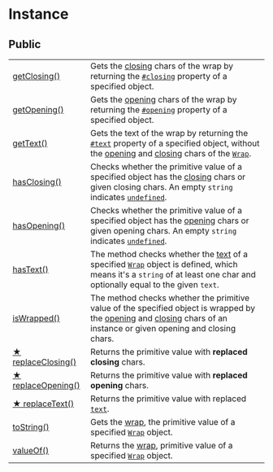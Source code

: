 # Instance

## Public

|                                         |                                                                                                                                                                                                                                                                                           |
| --------------------------------------- | ----------------------------------------------------------------------------------------------------------------------------------------------------------------------------------------------------------------------------------------------------------------------------------------- |
| [getClosing()](getclosing.md)           | Gets the [closing](../../../library/basic-concepts.md#closing) chars of the wrap by returning the [`#closing`](../../properties/closing.md) property of a specified object.                                                                                                               |
| [getOpening()](getopening.md)           | Gets the [opening](../../../library/basic-concepts.md#opening) chars of the wrap by returning the [`#opening`](../../properties/opening.md) property of a specified object.                                                                                                               |
| [getText()](gettext.md)                 | Gets the text of the wrap by returning the [`#text`](../../properties/text.md) property of a specified object, without the [opening](../../accessors/#wrap.prototype.opening) and [closing](../../accessors/#wrap.prototype.closing) chars of the [`Wrap`](../../description.md).         |
| [hasClosing()](hasclosing.md)           | Checks whether the primitive value of a specified object has the [closing](../../accessors/#wrap.prototype.closing) chars or given closing chars. An empty `string` indicates [`undefined`](https://developer.mozilla.org/en-US/docs/Web/JavaScript/Reference/Global\_Objects/undefined). |
| [hasOpening()](hasopening.md)           | Checks whether the primitive value of a specified object has the [opening](../../accessors/#wrap.prototype.opening) chars or given opening chars. An empty `string` indicates [`undefined`](https://developer.mozilla.org/en-US/docs/Web/JavaScript/Reference/Global\_Objects/undefined). |
| [hasText()](hastext.md)                 | The method checks whether the [text](../../accessors/#wrap.prototype.text) of a specified [`Wrap`](../../description.md) object is defined, which means it's a `string` of at least one char and optionally equal to the given `text`.                                                    |
| [isWrapped()](iswrapped.md)             | The method checks whether the primitive value of the specified object is wrapped by the [opening](../../accessors/#wrap.prototype.opening) and [closing](../../accessors/#wrap.prototype.closing) chars of an instance or given opening and closing chars.                                |
| [★ replaceClosing()](replaceclosing.md) | Returns the primitive value with **replaced** **closing** chars.                                                                                                                                                                                                                          |
| [★ replaceOpening()](replaceopening.md) | Returns the primitive value with **replaced** **opening** chars.                                                                                                                                                                                                                          |
| [★ replaceText()](replacetext.md)       | Returns the primitive value with replaced [`text`](../../accessors/text.md).                                                                                                                                                                                                              |
| [toString()](tostring.md)               | Gets the [wrap](../../../library/basic-concepts.md#wrap), the primitive value of a specified [`Wrap`](../../description.md) object.                                                                                                                                                       |
| [valueOf()](valueof.md)                 | Returns the [wrap](../../../library/basic-concepts.md#wrap), primitive value of a specified [`Wrap`](../../description.md) object.                                                                                                                                                        |
